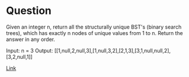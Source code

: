 # Question

Given an integer n, return all the structurally unique BST's (binary search trees), which has exactly n nodes of unique values from 1 to n. Return the answer in any order.

 Input: n = 3
Output: [[1,null,2,null,3],[1,null,3,2],[2,1,3],[3,1,null,null,2],[3,2,null,1]]

[Link](https://leetcode.com/problems/unique-binary-search-trees-ii/)